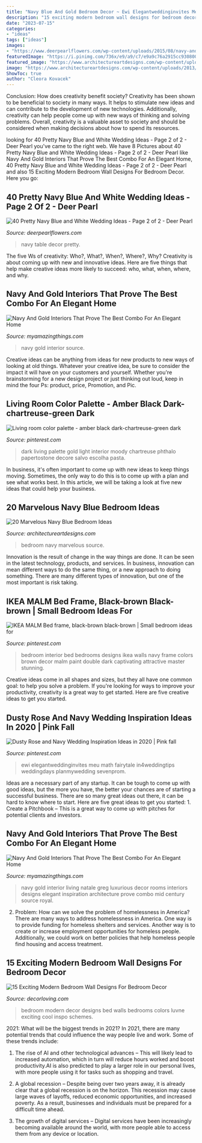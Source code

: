 ```yaml
---
title: "Navy Blue And Gold Bedroom Decor ~ Ewi Elegantweddinginvites Meu Math Fairytale In4weddingtips Weddingdays Planmywedding Sevenprom"
description: "15 exciting modern bedroom wall designs for bedroom decor"
date: "2023-07-15"
categories:
- "ideas"
tags: ["ideas"]
images:
- "https://www.deerpearlflowers.com/wp-content/uploads/2015/08/navy-and-white-wedding-table-decor-ideas.jpg"
featuredImage: "https://i.pinimg.com/736x/e9/a9/c7/e9a9c76a2915cc9308005ea7cd0b724a--small-girls-bedrooms-navy-blue-bedrooms.jpg"
featured_image: "https://www.architectureartdesigns.com/wp-content/uploads/2013/12/359.jpg"
image: "https://www.architectureartdesigns.com/wp-content/uploads/2013/12/359.jpg"
ShowToc: true
author: "Cleora Kovacek"
---
```



Conclusion: How does creativity benefit society?
Creativity has been shown to be beneficial to society in many ways. It helps to stimulate new ideas and can contribute to the development of new technologies. Additionally, creativity can help people come up with new ways of thinking and solving problems. Overall, creativity is a valuable asset to society and should be considered when making decisions about how to spend its resources.

	

		
looking for 40 Pretty Navy Blue and White Wedding Ideas - Page 2 of 2 - Deer Pearl you've came to the right web. We have 8 Pictures about 40 Pretty Navy Blue and White Wedding Ideas - Page 2 of 2 - Deer Pearl like Navy And Gold Interiors That Prove The Best Combo For An Elegant Home, 40 Pretty Navy Blue and White Wedding Ideas - Page 2 of 2 - Deer Pearl and also 15 Exciting Modern Bedroom Wall Designs For Bedroom Decor. Here you go:
		
    
## 40 Pretty Navy Blue And White Wedding Ideas - Page 2 Of 2 - Deer Pearl

<img loading=lazy src="https://www.deerpearlflowers.com/wp-content/uploads/2015/08/navy-and-white-wedding-table-decor-ideas.jpg" onerror="this.onerror=null;this.src='https://tse1.mm.bing.net/th?id=OIP.hHMIFkEq3FALUWyoMieCwQHaLH&amp;pid=15.1';" alt="40 Pretty Navy Blue and White Wedding Ideas - Page 2 of 2 - Deer Pearl">

_Source: deerpearlflowers.com_

>navy table decor pretty. 

	

The five Ws of creativity: Who?, What?, When?, Where?, Why?
Creativity is about coming up with new and innovative ideas. Here are five things that help make creative ideas more likely to succeed: who, what, when, where, and why.

    
## Navy And Gold Interiors That Prove The Best Combo For An Elegant Home

<img loading=lazy src="http://myamazingthings.com/wp-content/uploads/2017/10/navy-gold-interior-4-.jpg" onerror="this.onerror=null;this.src='https://tse3.mm.bing.net/th?id=OIP.rJGuB-pVyBLXTbwCS1XeggHaLG&amp;pid=15.1';" alt="Navy And Gold Interiors That Prove The Best Combo For An Elegant Home">

_Source: myamazingthings.com_

>navy gold interior source. 

	

Creative ideas can be anything from ideas for new products to new ways of looking at old things. Whatever your creative idea, be sure to consider the impact it will have on your customers and yourself. Whether you're brainstorming for a new design project or just thinking out loud, keep in mind the four Ps: product, price, Promotion, and Pic.

    
## Living Room Color Palette - Amber Black Dark-chartreuse-green Dark

<img loading=lazy src="https://i.pinimg.com/736x/62/d7/0d/62d70d9a0ff3aab82adbdb298bf9e769--long-fringes-decoration-design.jpg" onerror="this.onerror=null;this.src='https://tse4.mm.bing.net/th?id=OIP.avCcoag05WYDFdkwgO6cawC8FK&amp;pid=15.1';" alt="Living room color palette - amber black dark-chartreuse-green dark">

_Source: pinterest.com_

>dark living palette gold light interior moody chartreuse phthalo papertostone decore salvo escolha pasta. 

	

In business, it's often important to come up with new ideas to keep things moving. Sometimes, the only way to do this is to come up with a plan and see what works best. In this article, we will be taking a look at five new ideas that could help your business.

    
## 20 Marvelous Navy Blue Bedroom Ideas

<img loading=lazy src="https://www.architectureartdesigns.com/wp-content/uploads/2013/12/359.jpg" onerror="this.onerror=null;this.src='https://tse3.mm.bing.net/th?id=OIP.Jrh3R1I-ItS2oFUHgXtwwgHaJ-&amp;pid=15.1';" alt="20 Marvelous Navy Blue Bedroom Ideas">

_Source: architectureartdesigns.com_

>bedroom navy marvelous source. 

	

Innovation is the result of change in the way things are done. It can be seen in the latest technology, products, and services. In business, innovation can mean different ways to do the same thing, or a new approach to doing something. There are many different types of innovation, but one of the most important is risk taking.

    
## IKEA MALM Bed Frame, Black-brown Black-brown | Small Bedroom Ideas For

<img loading=lazy src="https://i.pinimg.com/736x/e9/a9/c7/e9a9c76a2915cc9308005ea7cd0b724a--small-girls-bedrooms-navy-blue-bedrooms.jpg" onerror="this.onerror=null;this.src='https://tse3.mm.bing.net/th?id=OIP.mePMnrVDsiUmrR6BkCAKiwHaHa&amp;pid=15.1';" alt="IKEA MALM Bed frame, black-brown black-brown | Small bedroom ideas for">

_Source: pinterest.com_

>bedroom interior bed bedrooms designs ikea walls navy frame colors brown decor malm paint double dark captivating attractive master stunning. 

	

Creative ideas come in all shapes and sizes, but they all have one common goal: to help you solve a problem. If you're looking for ways to improve your productivity, creativity is a great way to get started. Here are five creative ideas to get you started.

    
## Dusty Rose And Navy Wedding Inspiration Ideas In 2020 | Pink Fall

<img loading=lazy src="https://i.pinimg.com/736x/87/42/18/87421823ff4348b01f0bce6e22df44cd.jpg" onerror="this.onerror=null;this.src='https://tse1.mm.bing.net/th?id=OIP.rGsL4TCxAoLWciBCz0rYdQHaNo&amp;pid=15.1';" alt="Dusty Rose and Navy Wedding Inspiration Ideas in 2020 | Pink fall">

_Source: pinterest.com_

>ewi elegantweddinginvites meu math fairytale in4weddingtips weddingdays planmywedding sevenprom. 

	

Ideas are a necessary part of any startup. It can be tough to come up with good ideas, but the more you have, the better your chances are of starting a successful business. There are so many great ideas out there, it can be hard to know where to start. Here are five great ideas to get you started: 1. Create a Pitchbook – This is a great way to come up with pitches for potential clients and investors.

    
## Navy And Gold Interiors That Prove The Best Combo For An Elegant Home

<img loading=lazy src="https://myamazingthings.com/wp-content/uploads/2017/10/navy-gold-interior-12-.jpg" onerror="this.onerror=null;this.src='https://tse4.mm.bing.net/th?id=OIP.00QOHlg7Vb_FuM_HIr57eQHaJ3&amp;pid=15.1';" alt="Navy And Gold Interiors That Prove The Best Combo For An Elegant Home">

_Source: myamazingthings.com_

>navy gold interior living natale greg luxurious decor rooms interiors designs elegant inspiration architecture prove combo mid century source royal. 

	

2. Problem:
How can we solve the problem of homelessness in America?
There are many ways to address homelessness in America. One way is to provide funding for homeless shelters and services. Another way is to create or increase employment opportunities for homeless people. Additionally, we could work on better policies that help homeless people find housing and access treatment.

    
## 15 Exciting Modern Bedroom Wall Designs For Bedroom Decor

<img loading=lazy src="https://decorloving.com/wp-content/uploads/2019/10/Modern-Bedroom-Wall-Designs-14.jpg" onerror="this.onerror=null;this.src='https://tse1.mm.bing.net/th?id=OIP.9Ugr8vYt9xDFZzPS-Q_GbQHaLH&amp;pid=15.1';" alt="15 Exciting Modern Bedroom Wall Designs For Bedroom Decor">

_Source: decorloving.com_

>bedroom modern decor designs bed walls bedrooms colors luvne exciting cool inspo schemes. 

	

2021: What will be the biggest trends in 2021?
In 2021, there are many potential trends that could influence the way people live and work. Some of these trends include:
1. The rise of AI and other technological advances – This will likely lead to increased automation, which in turn will reduce hours worked and boost productivity.AI is also predicted to play a larger role in our personal lives, with more people using it for tasks such as shopping and travel.

2. A global recession – Despite being over two years away, it is already clear that a global recession is on the horizon. This recession may cause large waves of layoffs, reduced economic opportunities, and increased poverty. As a result, businesses and individuals must be prepared for a difficult time ahead.

3. The growth of digital services – Digital services have been increasingly becoming available around the world, with more people able to access them from any device or location.

